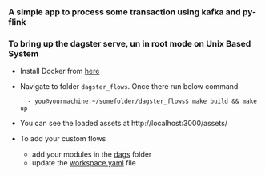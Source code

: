 ### A simple app to process some transaction using kafka and py-flink


### To bring up the dagster serve, un in root mode on Unix Based System

- Install Docker from [here](https://docs.docker.com/get-docker/)

- Navigate to folder `dagster_flows`. Once there run below command

        - you@yourmachine:~/somefolder/dagster_flows$ make build && make up

- You can see the loaded assets at http://localhost:3000/assets/
- To add your custom flows 
    - add your modules in the [dags](/dags) folder
    - update the [workspace.yaml](/dags/workspace.yaml) file


